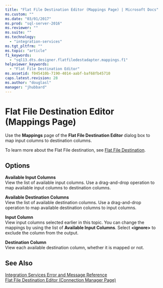 ```yaml
---
title: "Flat File Destination Editor (Mappings Page) | Microsoft Docs"
ms.custom: ""
ms.date: "03/01/2017"
ms.prod: "sql-server-2016"
ms.reviewer: ""
ms.suite: ""
ms.technology: 
  - "integration-services"
ms.tgt_pltfrm: ""
ms.topic: "article"
f1_keywords: 
  - "sql13.dts.designer.flatfiledestadapter.mappings.f1"
helpviewer_keywords: 
  - "Flat File Destination Editor"
ms.assetid: f045410b-7190-4014-aabf-baf68fb45710
caps.latest.revision: 28
ms.author: "douglasl"
manager: "jhubbard"
---
```

# Flat File Destination Editor (Mappings Page)
  Use the **Mappings** page of the **Flat File Destination Editor** dialog box to map input columns to destination columns.  
  
 To learn more about the Flat File destination, see [Flat File Destination](../../integration-services/data-flow/flat-file-destination.md).  
  
## Options  
 **Available Input Columns**  
 View the list of available input columns. Use a drag-and-drop operation to map available input columns to destination columns.  
  
 **Available Destination Columns**  
 View the list of available destination columns. Use a drag-and-drop operation to map available destination columns to input columns.  
  
 **Input Column**  
 View input columns selected earlier in this topic. You can change the mappings by using the list of **Available Input Columns**. Select **\<ignore>** to exclude the column from the output.  
  
 **Destination Column**  
 View each available destination column, whether it is mapped or not.  
  
## See Also  
 [Integration Services Error and Message Reference](../../integration-services/integration-services-error-and-message-reference.md)   
 [Flat File Destination Editor &#40;Connection Manager Page&#41;](../../integration-services/data-flow/flat-file-destination-editor-connection-manager-page.md)  
  
  